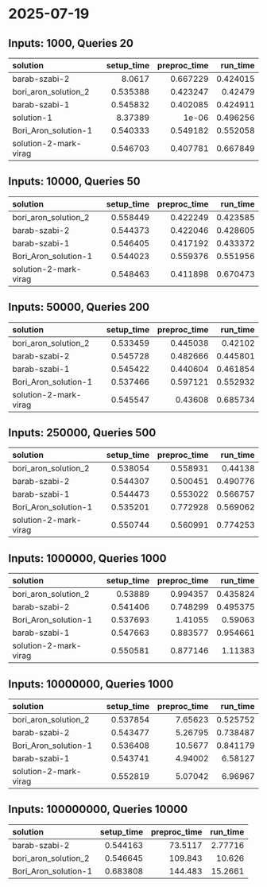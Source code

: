 # 2025-07-19

## Inputs: 1000, Queries 20

| solution              |   setup_time |   preproc_time |   run_time |
|:----------------------|-------------:|---------------:|-----------:|
| barab-szabi-2         |     8.0617   |       0.667229 |   0.424015 |
| bori_aron_solution_2  |     0.535388 |       0.423247 |   0.42479  |
| barab-szabi-1         |     0.545832 |       0.402085 |   0.424911 |
| solution-1            |     8.37389  |       1e-06    |   0.496256 |
| Bori_Aron_solution-1  |     0.540333 |       0.549182 |   0.552058 |
| solution-2-mark-virag |     0.546703 |       0.407781 |   0.667849 |

## Inputs: 10000, Queries 50

| solution              |   setup_time |   preproc_time |   run_time |
|:----------------------|-------------:|---------------:|-----------:|
| bori_aron_solution_2  |     0.558449 |       0.422249 |   0.423585 |
| barab-szabi-2         |     0.544373 |       0.422046 |   0.428605 |
| barab-szabi-1         |     0.546405 |       0.417192 |   0.433372 |
| Bori_Aron_solution-1  |     0.544023 |       0.559376 |   0.551956 |
| solution-2-mark-virag |     0.548463 |       0.411898 |   0.670473 |

## Inputs: 50000, Queries 200

| solution              |   setup_time |   preproc_time |   run_time |
|:----------------------|-------------:|---------------:|-----------:|
| bori_aron_solution_2  |     0.533459 |       0.445038 |   0.42102  |
| barab-szabi-2         |     0.545728 |       0.482666 |   0.445801 |
| barab-szabi-1         |     0.545422 |       0.440604 |   0.461854 |
| Bori_Aron_solution-1  |     0.537466 |       0.597121 |   0.552932 |
| solution-2-mark-virag |     0.545547 |       0.43608  |   0.685734 |

## Inputs: 250000, Queries 500

| solution              |   setup_time |   preproc_time |   run_time |
|:----------------------|-------------:|---------------:|-----------:|
| bori_aron_solution_2  |     0.538054 |       0.558931 |   0.44138  |
| barab-szabi-2         |     0.544307 |       0.500451 |   0.490776 |
| barab-szabi-1         |     0.544473 |       0.553022 |   0.566757 |
| Bori_Aron_solution-1  |     0.535201 |       0.772928 |   0.569062 |
| solution-2-mark-virag |     0.550744 |       0.560991 |   0.774253 |

## Inputs: 1000000, Queries 1000

| solution              |   setup_time |   preproc_time |   run_time |
|:----------------------|-------------:|---------------:|-----------:|
| bori_aron_solution_2  |     0.53889  |       0.994357 |   0.435824 |
| barab-szabi-2         |     0.541406 |       0.748299 |   0.495375 |
| Bori_Aron_solution-1  |     0.537693 |       1.41055  |   0.59063  |
| barab-szabi-1         |     0.547663 |       0.883577 |   0.954661 |
| solution-2-mark-virag |     0.550581 |       0.877146 |   1.11383  |

## Inputs: 10000000, Queries 1000

| solution              |   setup_time |   preproc_time |   run_time |
|:----------------------|-------------:|---------------:|-----------:|
| bori_aron_solution_2  |     0.537854 |        7.65623 |   0.525752 |
| barab-szabi-2         |     0.543477 |        5.26795 |   0.738487 |
| Bori_Aron_solution-1  |     0.536408 |       10.5677  |   0.841179 |
| barab-szabi-1         |     0.543741 |        4.94002 |   6.58127  |
| solution-2-mark-virag |     0.552819 |        5.07042 |   6.96967  |

## Inputs: 100000000, Queries 10000

| solution             |   setup_time |   preproc_time |   run_time |
|:---------------------|-------------:|---------------:|-----------:|
| barab-szabi-2        |     0.544163 |        73.5117 |    2.77716 |
| bori_aron_solution_2 |     0.546645 |       109.843  |   10.626   |
| Bori_Aron_solution-1 |     0.683808 |       144.483  |   15.2661  |